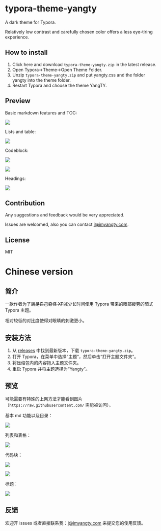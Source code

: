 # typora-theme-yangty

A dark theme for Typora.

Relatively low contrast and carefully chosen color offers a less eye-tiring experience.

## How to install

1. Click here and download `typora-theme-yangty.zip` in the latest release.
1. Open Typora->Theme->Open Theme Folder.
2. Unzip `typora-theme-yangty.zip` and put yangty.css and the folder yangty into the theme folder.
3. Restart Typora and choose the theme YangTY.

## Preview

Basic markdown features and TOC:

![](https://github.com/Cgfyufsygsm/typora-theme-yangty/blob/v0.0.3-beta/preview/preview1.png?raw=true)

Lists and table:

![](https://github.com/Cgfyufsygsm/typora-theme-yangty/blob/v0.0.3-beta/preview/preview2.png?raw=true)

Codeblock:

![](https://github.com/Cgfyufsygsm/typora-theme-yangty/blob/v0.0.3-beta/preview/preview3.png?raw=true)

![](https://github.com/Cgfyufsygsm/typora-theme-yangty/blob/v0.0.3-beta/preview/preview4.png?raw=true)

Headings: 

![](https://github.com/Cgfyufsygsm/typora-theme-yangty/blob/v0.0.3-beta/preview/preview5.png?raw=true)

## Contribution

Any suggestions and feedback would be very appreciated.

Issues are welcomed, also you can contact i@imyangty.com.

## License

MIT

# Chinese version

## 简介

一款作者为了~~满足自己奇怪 XP~~减少长时间使用 Typora 带来的眼部疲劳的暗式 Typora 主题。

相对较低的对比度使得对眼睛的刺激更小。

## 安装方法

1. 从 [releases](https://github.com/Cgfyufsygsm/typora-theme-yangty/releases) 中找到最新版本，下载 `typora-theme-yangty.zip`。
2. 打开 Typora，在菜单中选择“主题”，然后单击“打开主题文件夹”。
3. 将压缩包内的内容拖入主题文件夹。
4. 重启 Typora 并将主题选择为“Yangty”。

## 预览

可能需要有特殊的上网方法才能看到图片（`https://raw.githubusercontent.com/` 需能被访问）。


基本 md 功能以及目录：

![](https://github.com/Cgfyufsygsm/typora-theme-yangty/blob/v0.0.3-beta/preview/preview1.png?raw=true)

列表和表格：

![](https://github.com/Cgfyufsygsm/typora-theme-yangty/blob/v0.0.3-beta/preview/preview2.png?raw=true)

代码块：

![](https://github.com/Cgfyufsygsm/typora-theme-yangty/blob/v0.0.3-beta/preview/preview3.png?raw=true)

![](https://github.com/Cgfyufsygsm/typora-theme-yangty/blob/v0.0.3-beta/preview/preview4.png?raw=true)

标题：

![](https://github.com/Cgfyufsygsm/typora-theme-yangty/blob/v0.0.3-beta/preview/preview5.png?raw=true)

## 反馈

欢迎开 issues 或者直接联系我：i@imyangty.com 来提交您的使用反馈。
